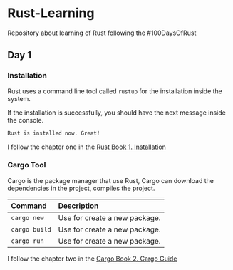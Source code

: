 # Rust-Learning
Repository about learning of Rust following the #100DaysOfRust

## Day 1
### Installation

Rust uses a command line tool called `rustup` for the installation inside the system.

If the installation is successfully, you should have the next message inside the console.

```bash
Rust is installed now. Great!
```

I follow the chapter one in the [Rust Book 1. Installation](https://doc.rust-lang.org/book/ch01-01-installation.html)

### Cargo Tool

Cargo is the package manager that use Rust, Cargo can download the dependencies in the project, compiles the project.

| Command       | Description                       |
| :------------ | :-------------------------------- |
| `cargo new`   | Use for create a new package.     |
| `cargo build` | Use for create a new package.     |
| `cargo run`   | Use for create a new package.     |

I follow the chapter two in the [Cargo Book 2. Cargo Guide](https://doc.rust-lang.org/cargo/guide/index.html)
